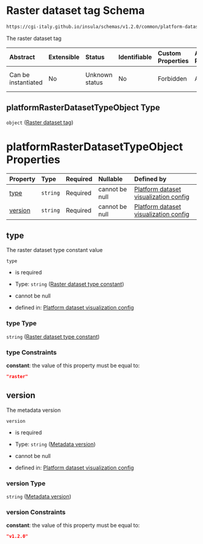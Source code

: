 # Raster dataset tag Schema

```txt
https://cgi-italy.github.io/insula/schemas/v1.2.0/common/platform-dataset-visualization-config.schema.json#/$defs/platformRasterDatasetTypeObject
```

The raster dataset tag

| Abstract            | Extensible | Status         | Identifiable | Custom Properties | Additional Properties | Access Restrictions | Defined In                                                                                                                                     |
| :------------------ | :--------- | :------------- | :----------- | :---------------- | :-------------------- | :------------------ | :--------------------------------------------------------------------------------------------------------------------------------------------- |
| Can be instantiated | No         | Unknown status | No           | Forbidden         | Allowed               | none                | [platform-dataset-visualization-config.schema.json\*](schemas/common/platform-dataset-visualization-config.schema.json) |

## platformRasterDatasetTypeObject Type

`object` ([Raster dataset tag](platform-dataset-visualization-config-defs-raster-dataset-tag.md))

# platformRasterDatasetTypeObject Properties

| Property            | Type     | Required | Nullable       | Defined by                                                                                                                                                                                                                                                                                                            |
| :------------------ | :------- | :------- | :------------- | :-------------------------------------------------------------------------------------------------------------------------------------------------------------------------------------------------------------------------------------------------------------------------------------------------------------------- |
| [type](#type)       | `string` | Required | cannot be null | [Platform dataset visualization config](platform-dataset-visualization-config-defs-raster-dataset-tag-properties-raster-dataset-type-constant.md) |
| [version](#version) | `string` | Required | cannot be null | [Platform dataset visualization config](platform-dataset-visualization-config-defs-raster-dataset-tag-properties-metadata-version.md)          |

## type

The raster dataset type constant value

`type`

* is required

* Type: `string` ([Raster dataset type constant](platform-dataset-visualization-config-defs-raster-dataset-tag-properties-raster-dataset-type-constant.md))

* cannot be null

* defined in: [Platform dataset visualization config](platform-dataset-visualization-config-defs-raster-dataset-tag-properties-raster-dataset-type-constant.md)

### type Type

`string` ([Raster dataset type constant](platform-dataset-visualization-config-defs-raster-dataset-tag-properties-raster-dataset-type-constant.md))

### type Constraints

**constant**: the value of this property must be equal to:

```json
"raster"
```

## version

The metadata version

`version`

* is required

* Type: `string` ([Metadata version](platform-dataset-visualization-config-defs-raster-dataset-tag-properties-metadata-version.md))

* cannot be null

* defined in: [Platform dataset visualization config](platform-dataset-visualization-config-defs-raster-dataset-tag-properties-metadata-version.md)

### version Type

`string` ([Metadata version](platform-dataset-visualization-config-defs-raster-dataset-tag-properties-metadata-version.md))

### version Constraints

**constant**: the value of this property must be equal to:

```json
"v1.2.0"
```
